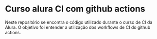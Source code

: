 # Curso alura CI com github actions

Neste repositório se encontra o código utilizado durante o curso de CI da Alura.
O objetivo foi entender a utilização dos workflows de CI do github actions.
